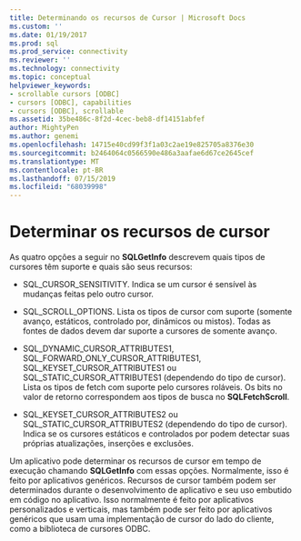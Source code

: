 ```yaml
---
title: Determinando os recursos de Cursor | Microsoft Docs
ms.custom: ''
ms.date: 01/19/2017
ms.prod: sql
ms.prod_service: connectivity
ms.reviewer: ''
ms.technology: connectivity
ms.topic: conceptual
helpviewer_keywords:
- scrollable cursors [ODBC]
- cursors [ODBC], capabilities
- cursors [ODBC], scrollable
ms.assetid: 35be486c-8f2d-4cec-beb8-df14151abfef
author: MightyPen
ms.author: genemi
ms.openlocfilehash: 14715e40cd99f3f1a03c2ae19e825705a8376e30
ms.sourcegitcommit: b2464064c0566590e486a3aafae6d67ce2645cef
ms.translationtype: MT
ms.contentlocale: pt-BR
ms.lasthandoff: 07/15/2019
ms.locfileid: "68039998"
---
```

# <a name="determining-cursor-capabilities"></a>Determinar os recursos de cursor
As quatro opções a seguir no **SQLGetInfo** descrevem quais tipos de cursores têm suporte e quais são seus recursos:  
  
-   SQL_CURSOR_SENSITIVITY. Indica se um cursor é sensível às mudanças feitas pelo outro cursor.  
  
-   SQL_SCROLL_OPTIONS. Lista os tipos de cursor com suporte (somente avanço, estáticos, controlado por, dinâmicos ou mistos). Todas as fontes de dados devem dar suporte a cursores de somente avanço.  
  
-   SQL_DYNAMIC_CURSOR_ATTRIBUTES1, SQL_FORWARD_ONLY_CURSOR_ATTRIBUTES1, SQL_KEYSET_CURSOR_ATTRIBUTES1 ou SQL_STATIC_CURSOR_ATTRIBUTES1 (dependendo do tipo de cursor). Lista os tipos de fetch com suporte pelo cursores roláveis. Os bits no valor de retorno correspondem aos tipos de busca no **SQLFetchScroll**.  
  
-   SQL_KEYSET_CURSOR_ATTRIBUTES2 ou SQL_STATIC_CURSOR_ATTRIBUTES2 (dependendo do tipo de cursor). Indica se os cursores estáticos e controlados por podem detectar suas próprias atualizações, inserções e exclusões.  
  
 Um aplicativo pode determinar os recursos de cursor em tempo de execução chamando **SQLGetInfo** com essas opções. Normalmente, isso é feito por aplicativos genéricos. Recursos de cursor também podem ser determinados durante o desenvolvimento de aplicativo e seu uso embutido em código no aplicativo. Isso normalmente é feito por aplicativos personalizados e verticais, mas também pode ser feito por aplicativos genéricos que usam uma implementação de cursor do lado do cliente, como a biblioteca de cursores ODBC.

